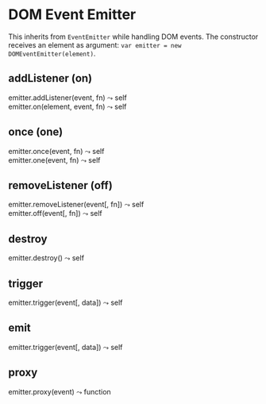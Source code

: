 DOM Event Emitter
==================

This inherits from `EventEmitter` while handling DOM events. The constructor receives an element as argument: `var emitter = new DOMEventEmitter(element)`.


addListener (on)
------------------
<div class="api">
    emitter.addListener(event, fn) <span>⤳ self</span><br>
    emitter.on(element, event, fn) <span>⤳ self</span>
</div>


once (one)
------------------
<div class="api">
    emitter.once(event, fn) <span>⤳ self</span><br>
    emitter.one(event, fn) <span>⤳ self</span>
</div>


removeListener (off)
------------------
<div class="api">
    emitter.removeListener(event[, fn]) <span>⤳ self</span><br>
    emitter.off(event[, fn]) <span>⤳ self</span>
</div>


destroy
------------------
<div class="api">
    emitter.destroy() <span>⤳ self</span>
</div>


trigger
------------------
<div class="api">
    emitter.trigger(event[, data]) <span>⤳ self</span>
</div>


emit
------------------
<div class="api">
    emitter.trigger(event[, data]) <span>⤳ self</span>
</div>


proxy
------------------
<div class="api">
    emitter.proxy(event) <span>⤳ function</span>
</div>

